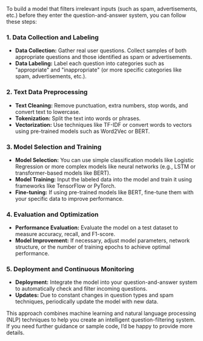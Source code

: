 To build a model that filters irrelevant inputs (such as spam, advertisements, etc.) before they enter the question-and-answer system, you can follow these steps:

### 1. Data Collection and Labeling
- **Data Collection:** Gather real user questions. Collect samples of both appropriate questions and those identified as spam or advertisements.
- **Data Labeling:** Label each question into categories such as "appropriate" and "inappropriate" (or more specific categories like spam, advertisements, etc.).

### 2. Text Data Preprocessing
- **Text Cleaning:** Remove punctuation, extra numbers, stop words, and convert text to lowercase.
- **Tokenization:** Split the text into words or phrases.
- **Vectorization:** Use techniques like TF-IDF or convert words to vectors using pre-trained models such as Word2Vec or BERT.

### 3. Model Selection and Training
- **Model Selection:** You can use simple classification models like Logistic Regression or more complex models like neural networks (e.g., LSTM or transformer-based models like BERT).
- **Model Training:** Input the labeled data into the model and train it using frameworks like TensorFlow or PyTorch.
- **Fine-tuning:** If using pre-trained models like BERT, fine-tune them with your specific data to improve performance.

### 4. Evaluation and Optimization
- **Performance Evaluation:** Evaluate the model on a test dataset to measure accuracy, recall, and F1-score.
- **Model Improvement:** If necessary, adjust model parameters, network structure, or the number of training epochs to achieve optimal performance.

### 5. Deployment and Continuous Monitoring
- **Deployment:** Integrate the model into your question-and-answer system to automatically check and filter incoming questions.
- **Updates:** Due to constant changes in question types and spam techniques, periodically update the model with new data.

This approach combines machine learning and natural language processing (NLP) techniques to help you create an intelligent question-filtering system. If you need further guidance or sample code, I’d be happy to provide more details.
